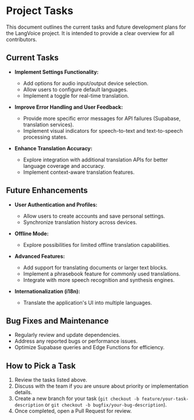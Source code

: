 # Project Tasks

This document outlines the current tasks and future development plans for the LangVoice project. It is intended to provide a clear overview for all contributors.

## Current Tasks

-   **Implement Settings Functionality:**
    -   Add options for audio input/output device selection.
    -   Allow users to configure default languages.
    -   Implement a toggle for real-time translation.

-   **Improve Error Handling and User Feedback:**
    -   Provide more specific error messages for API failures (Supabase, translation services).
    -   Implement visual indicators for speech-to-text and text-to-speech processing states.

-   **Enhance Translation Accuracy:**
    -   Explore integration with additional translation APIs for better language coverage and accuracy.
    -   Implement context-aware translation features.

## Future Enhancements

-   **User Authentication and Profiles:**
    -   Allow users to create accounts and save personal settings.
    -   Synchronize translation history across devices.

-   **Offline Mode:**
    -   Explore possibilities for limited offline translation capabilities.

-   **Advanced Features:**
    -   Add support for translating documents or larger text blocks.
    -   Implement a phrasebook feature for commonly used translations.
    -   Integrate with more speech recognition and synthesis engines.

-   **Internationalization (i18n):**
    -   Translate the application's UI into multiple languages.

## Bug Fixes and Maintenance

-   Regularly review and update dependencies.
-   Address any reported bugs or performance issues.
-   Optimize Supabase queries and Edge Functions for efficiency.

## How to Pick a Task

1.  Review the tasks listed above.
2.  Discuss with the team if you are unsure about priority or implementation details.
3.  Create a new branch for your task (`git checkout -b feature/your-task-description` or `git checkout -b bugfix/your-bug-description`).
4.  Once completed, open a Pull Request for review.